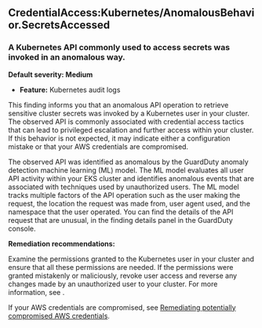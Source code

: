 CredentialAccess:Kubernetes/AnomalousBehavior.SecretsAccessed
-------------------------------------------------------------


### A Kubernetes API commonly used to access secrets was invoked in an anomalous way.


**Default severity: Medium**


 * **Feature:** Kubernetes audit logs

This finding informs you that an anomalous API operation to retrieve sensitive cluster secrets was invoked by a Kubernetes user in your cluster. The observed API is commonly associated with credential access tactics that can lead to privileged escalation and further access within your cluster. If this behavior is not expected, it may indicate either a configuration mistake or that your AWS credentials are compromised.


The observed API was identified as anomalous by the GuardDuty anomaly detection machine learning (ML) model. The ML model evaluates all user API activity within your EKS cluster and identifies anomalous events that are associated with techniques used by unauthorized users. The ML model tracks multiple factors of the API operation such as the user making the request, the location the request was made from, user agent used, and the namespace that the user operated. You can find the details of the API request that are unusual, in the finding details panel in the GuardDuty console.


**Remediation recommendations:**


Examine the permissions granted to the Kubernetes user in your cluster and ensure that all these permissions are needed. If the permissions were granted mistakenly or maliciously, revoke user access and reverse any changes made by an unauthorized user to your cluster. For more information, see . 


If your AWS credentials are compromised, see [Remediating potentially compromised AWS credentials](https://docs.aws.amazon.com/guardduty/latest/ug/compromised-creds.html).


